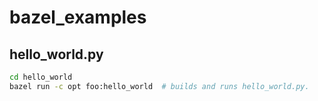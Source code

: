 # bazel_examples

## hello_world.py
```bash
cd hello_world
bazel run -c opt foo:hello_world  # builds and runs hello_world.py.
```
